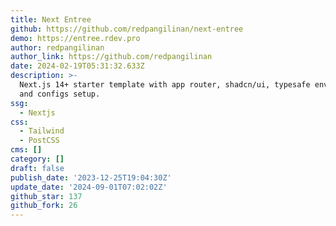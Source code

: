 ```yaml
---
title: Next Entree
github: https://github.com/redpangilinan/next-entree
demo: https://entree.rdev.pro
author: redpangilinan
author_link: https://github.com/redpangilinan
date: 2024-02-19T05:31:32.633Z
description: >-
  Next.js 14+ starter template with app router, shadcn/ui, typesafe env, icons,
  and configs setup.
ssg:
  - Nextjs
css:
  - Tailwind
  - PostCSS
cms: []
category: []
draft: false
publish_date: '2023-12-25T19:04:30Z'
update_date: '2024-09-01T07:02:02Z'
github_star: 137
github_fork: 26
---
```

